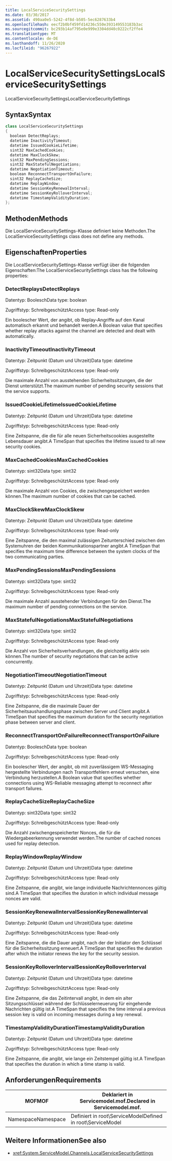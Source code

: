```yaml
---
title: LocalServiceSecuritySettings
ms.date: 03/30/2017
ms.assetid: 490aa0e5-5242-4f8d-b505-5ec6287633b4
ms.openlocfilehash: eecf2b0bf459fd14236c550e393149553183b3ac
ms.sourcegitcommit: bc293b14af795e0e999e3304dd40c0222cf2ffe4
ms.translationtype: MT
ms.contentlocale: de-DE
ms.lasthandoff: 11/26/2020
ms.locfileid: "96267922"
---
```

# <a name="localservicesecuritysettings"></a><span data-ttu-id="7baa9-102">LocalServiceSecuritySettings</span><span class="sxs-lookup"><span data-stu-id="7baa9-102">LocalServiceSecuritySettings</span></span>

<span data-ttu-id="7baa9-103">LocalServiceSecuritySettings</span><span class="sxs-lookup"><span data-stu-id="7baa9-103">LocalServiceSecuritySettings</span></span>  
  
## <a name="syntax"></a><span data-ttu-id="7baa9-104">Syntax</span><span class="sxs-lookup"><span data-stu-id="7baa9-104">Syntax</span></span>  
  
```csharp
class LocalServiceSecuritySettings  
{  
  boolean DetectReplays;  
  datetime InactivityTimeout;  
  datetime IssuedCookieLifetime;  
  sint32 MaxCachedCookies;  
  datetime MaxClockSkew;  
  sint32 MaxPendingSessions;  
  sint32 MaxStatefulNegotiations;  
  datetime NegotiationTimeout;  
  boolean ReconnectTransportOnFailure;  
  sint32 ReplayCacheSize;  
  datetime ReplayWindow;  
  datetime SessionKeyRenewalInterval;  
  datetime SessionKeyRolloverInterval;  
  datetime TimestampValidityDuration;  
};  
```  
  
## <a name="methods"></a><span data-ttu-id="7baa9-105">Methoden</span><span class="sxs-lookup"><span data-stu-id="7baa9-105">Methods</span></span>  

 <span data-ttu-id="7baa9-106">Die LocalServiceSecuritySettings-Klasse definiert keine Methoden.</span><span class="sxs-lookup"><span data-stu-id="7baa9-106">The LocalServiceSecuritySettings class does not define any methods.</span></span>  
  
## <a name="properties"></a><span data-ttu-id="7baa9-107">Eigenschaften</span><span class="sxs-lookup"><span data-stu-id="7baa9-107">Properties</span></span>  

 <span data-ttu-id="7baa9-108">Die LocalServiceSecuritySettings-Klasse verfügt über die folgenden Eigenschaften:</span><span class="sxs-lookup"><span data-stu-id="7baa9-108">The LocalServiceSecuritySettings class has the following properties:</span></span>  
  
### <a name="detectreplays"></a><span data-ttu-id="7baa9-109">DetectReplays</span><span class="sxs-lookup"><span data-stu-id="7baa9-109">DetectReplays</span></span>  

 <span data-ttu-id="7baa9-110">Datentyp: Boolesch</span><span class="sxs-lookup"><span data-stu-id="7baa9-110">Data type: boolean</span></span>  
  
 <span data-ttu-id="7baa9-111">Zugriffstyp: Schreibgeschützt</span><span class="sxs-lookup"><span data-stu-id="7baa9-111">Access type: Read-only</span></span>  
  
 <span data-ttu-id="7baa9-112">Ein boolescher Wert, der angibt, ob Replay-Angriffe auf den Kanal automatisch erkannt und behandelt werden.</span><span class="sxs-lookup"><span data-stu-id="7baa9-112">A Boolean value that specifies whether replay attacks against the channel are detected and dealt with automatically.</span></span>  
  
### <a name="inactivitytimeout"></a><span data-ttu-id="7baa9-113">InactivityTimeout</span><span class="sxs-lookup"><span data-stu-id="7baa9-113">InactivityTimeout</span></span>  

 <span data-ttu-id="7baa9-114">Datentyp: Zeitpunkt (Datum und Uhrzeit)</span><span class="sxs-lookup"><span data-stu-id="7baa9-114">Data type: datetime</span></span>  
  
 <span data-ttu-id="7baa9-115">Zugriffstyp: Schreibgeschützt</span><span class="sxs-lookup"><span data-stu-id="7baa9-115">Access type: Read-only</span></span>  
  
 <span data-ttu-id="7baa9-116">Die maximale Anzahl von ausstehenden Sicherheitssitzungen, die der Dienst unterstützt.</span><span class="sxs-lookup"><span data-stu-id="7baa9-116">The maximum number of pending security sessions that the service supports.</span></span>  
  
### <a name="issuedcookielifetime"></a><span data-ttu-id="7baa9-117">IssuedCookieLifetime</span><span class="sxs-lookup"><span data-stu-id="7baa9-117">IssuedCookieLifetime</span></span>  

 <span data-ttu-id="7baa9-118">Datentyp: Zeitpunkt (Datum und Uhrzeit)</span><span class="sxs-lookup"><span data-stu-id="7baa9-118">Data type: datetime</span></span>  
  
 <span data-ttu-id="7baa9-119">Zugriffstyp: Schreibgeschützt</span><span class="sxs-lookup"><span data-stu-id="7baa9-119">Access type: Read-only</span></span>  
  
 <span data-ttu-id="7baa9-120">Eine Zeitspanne, die die für alle neuen Sicherheitscookies ausgestellte Lebensdauer angibt.</span><span class="sxs-lookup"><span data-stu-id="7baa9-120">A TimeSpan that specifies the lifetime issued to all new security cookies.</span></span>  
  
### <a name="maxcachedcookies"></a><span data-ttu-id="7baa9-121">MaxCachedCookies</span><span class="sxs-lookup"><span data-stu-id="7baa9-121">MaxCachedCookies</span></span>  

 <span data-ttu-id="7baa9-122">Datentyp: sint32</span><span class="sxs-lookup"><span data-stu-id="7baa9-122">Data type: sint32</span></span>  
  
 <span data-ttu-id="7baa9-123">Zugriffstyp: Schreibgeschützt</span><span class="sxs-lookup"><span data-stu-id="7baa9-123">Access type: Read-only</span></span>  
  
 <span data-ttu-id="7baa9-124">Die maximale Anzahl von Cookies, die zwischengespeichert werden können.</span><span class="sxs-lookup"><span data-stu-id="7baa9-124">The maximum number of cookies that can be cached.</span></span>  
  
### <a name="maxclockskew"></a><span data-ttu-id="7baa9-125">MaxClockSkew</span><span class="sxs-lookup"><span data-stu-id="7baa9-125">MaxClockSkew</span></span>  

 <span data-ttu-id="7baa9-126">Datentyp: Zeitpunkt (Datum und Uhrzeit)</span><span class="sxs-lookup"><span data-stu-id="7baa9-126">Data type: datetime</span></span>  
  
 <span data-ttu-id="7baa9-127">Zugriffstyp: Schreibgeschützt</span><span class="sxs-lookup"><span data-stu-id="7baa9-127">Access type: Read-only</span></span>  
  
 <span data-ttu-id="7baa9-128">Eine Zeitspanne, die den maximal zulässigen Zeitunterschied zwischen den Systemuhren der beiden Kommunikationspartner angibt.</span><span class="sxs-lookup"><span data-stu-id="7baa9-128">A TimeSpan that specifies the maximum time difference between the system clocks of the two communicating parties.</span></span>  
  
### <a name="maxpendingsessions"></a><span data-ttu-id="7baa9-129">MaxPendingSessions</span><span class="sxs-lookup"><span data-stu-id="7baa9-129">MaxPendingSessions</span></span>  

 <span data-ttu-id="7baa9-130">Datentyp: sint32</span><span class="sxs-lookup"><span data-stu-id="7baa9-130">Data type: sint32</span></span>  
  
 <span data-ttu-id="7baa9-131">Zugriffstyp: Schreibgeschützt</span><span class="sxs-lookup"><span data-stu-id="7baa9-131">Access type: Read-only</span></span>  
  
 <span data-ttu-id="7baa9-132">Die maximale Anzahl ausstehender Verbindungen für den Dienst.</span><span class="sxs-lookup"><span data-stu-id="7baa9-132">The maximum number of pending connections on the service.</span></span>  
  
### <a name="maxstatefulnegotiations"></a><span data-ttu-id="7baa9-133">MaxStatefulNegotiations</span><span class="sxs-lookup"><span data-stu-id="7baa9-133">MaxStatefulNegotiations</span></span>  

 <span data-ttu-id="7baa9-134">Datentyp: sint32</span><span class="sxs-lookup"><span data-stu-id="7baa9-134">Data type: sint32</span></span>  
  
 <span data-ttu-id="7baa9-135">Zugriffstyp: Schreibgeschützt</span><span class="sxs-lookup"><span data-stu-id="7baa9-135">Access type: Read-only</span></span>  
  
 <span data-ttu-id="7baa9-136">Die Anzahl von Sicherheitsverhandlungen, die gleichzeitig aktiv sein können.</span><span class="sxs-lookup"><span data-stu-id="7baa9-136">The number of security negotiations that can be active concurrently.</span></span>  
  
### <a name="negotiationtimeout"></a><span data-ttu-id="7baa9-137">NegotiationTimeout</span><span class="sxs-lookup"><span data-stu-id="7baa9-137">NegotiationTimeout</span></span>  

 <span data-ttu-id="7baa9-138">Datentyp: Zeitpunkt (Datum und Uhrzeit)</span><span class="sxs-lookup"><span data-stu-id="7baa9-138">Data type: datetime</span></span>  
  
 <span data-ttu-id="7baa9-139">Zugriffstyp: Schreibgeschützt</span><span class="sxs-lookup"><span data-stu-id="7baa9-139">Access type: Read-only</span></span>  
  
 <span data-ttu-id="7baa9-140">Eine Zeitspanne, die die maximale Dauer der Sicherheitsaushandlungsphase zwischen Server und Client angibt.</span><span class="sxs-lookup"><span data-stu-id="7baa9-140">A TimeSpan that specifies the maximum duration for the security negotiation phase between server and client.</span></span>  
  
### <a name="reconnecttransportonfailure"></a><span data-ttu-id="7baa9-141">ReconnectTransportOnFailure</span><span class="sxs-lookup"><span data-stu-id="7baa9-141">ReconnectTransportOnFailure</span></span>  

 <span data-ttu-id="7baa9-142">Datentyp: Boolesch</span><span class="sxs-lookup"><span data-stu-id="7baa9-142">Data type: boolean</span></span>  
  
 <span data-ttu-id="7baa9-143">Zugriffstyp: Schreibgeschützt</span><span class="sxs-lookup"><span data-stu-id="7baa9-143">Access type: Read-only</span></span>  
  
 <span data-ttu-id="7baa9-144">Ein boolescher Wert, der angibt, ob mit zuverlässigem WS-Messaging hergestellte Verbindungen nach Transportfehlern erneut versuchen, eine Verbindung herzustellen.</span><span class="sxs-lookup"><span data-stu-id="7baa9-144">A Boolean value that specifies whether connections using WS-Reliable messaging attempt to reconnect after transport failures.</span></span>  
  
### <a name="replaycachesize"></a><span data-ttu-id="7baa9-145">ReplayCacheSize</span><span class="sxs-lookup"><span data-stu-id="7baa9-145">ReplayCacheSize</span></span>  

 <span data-ttu-id="7baa9-146">Datentyp: sint32</span><span class="sxs-lookup"><span data-stu-id="7baa9-146">Data type: sint32</span></span>  
  
 <span data-ttu-id="7baa9-147">Zugriffstyp: Schreibgeschützt</span><span class="sxs-lookup"><span data-stu-id="7baa9-147">Access type: Read-only</span></span>  
  
 <span data-ttu-id="7baa9-148">Die Anzahl zwischengespeicherter Nonces, die für die Wiedergabeerkennung verwendet werden.</span><span class="sxs-lookup"><span data-stu-id="7baa9-148">The number of cached nonces used for replay detection.</span></span>  
  
### <a name="replaywindow"></a><span data-ttu-id="7baa9-149">ReplayWindow</span><span class="sxs-lookup"><span data-stu-id="7baa9-149">ReplayWindow</span></span>  

 <span data-ttu-id="7baa9-150">Datentyp: Zeitpunkt (Datum und Uhrzeit)</span><span class="sxs-lookup"><span data-stu-id="7baa9-150">Data type: datetime</span></span>  
  
 <span data-ttu-id="7baa9-151">Zugriffstyp: Schreibgeschützt</span><span class="sxs-lookup"><span data-stu-id="7baa9-151">Access type: Read-only</span></span>  
  
 <span data-ttu-id="7baa9-152">Eine Zeitspanne, die angibt, wie lange individuelle Nachrichtennonces gültig sind.</span><span class="sxs-lookup"><span data-stu-id="7baa9-152">A TimeSpan that specifies the duration in which individual message nonces are valid.</span></span>  
  
### <a name="sessionkeyrenewalinterval"></a><span data-ttu-id="7baa9-153">SessionKeyRenewalInterval</span><span class="sxs-lookup"><span data-stu-id="7baa9-153">SessionKeyRenewalInterval</span></span>  

 <span data-ttu-id="7baa9-154">Datentyp: Zeitpunkt (Datum und Uhrzeit)</span><span class="sxs-lookup"><span data-stu-id="7baa9-154">Data type: datetime</span></span>  
  
 <span data-ttu-id="7baa9-155">Zugriffstyp: Schreibgeschützt</span><span class="sxs-lookup"><span data-stu-id="7baa9-155">Access type: Read-only</span></span>  
  
 <span data-ttu-id="7baa9-156">Eine Zeitspanne, die die Dauer angibt, nach der der Initiator den Schlüssel für die Sicherheitssitzung erneuert.</span><span class="sxs-lookup"><span data-stu-id="7baa9-156">A TimeSpan that specifies the duration after which the initiator renews the key for the security session.</span></span>  
  
### <a name="sessionkeyrolloverinterval"></a><span data-ttu-id="7baa9-157">SessionKeyRolloverInterval</span><span class="sxs-lookup"><span data-stu-id="7baa9-157">SessionKeyRolloverInterval</span></span>  

 <span data-ttu-id="7baa9-158">Datentyp: Zeitpunkt (Datum und Uhrzeit)</span><span class="sxs-lookup"><span data-stu-id="7baa9-158">Data type: datetime</span></span>  
  
 <span data-ttu-id="7baa9-159">Zugriffstyp: Schreibgeschützt</span><span class="sxs-lookup"><span data-stu-id="7baa9-159">Access type: Read-only</span></span>  
  
 <span data-ttu-id="7baa9-160">Eine Zeitspanne, die das Zeitintervall angibt, in dem ein alter Sitzungsschlüssel während der Schlüsselerneuerung für eingehende Nachrichten gültig ist.</span><span class="sxs-lookup"><span data-stu-id="7baa9-160">A TimeSpan that specifies the time interval a previous session key is valid on incoming messages during a key renewal.</span></span>  
  
### <a name="timestampvalidityduration"></a><span data-ttu-id="7baa9-161">TimestampValidityDuration</span><span class="sxs-lookup"><span data-stu-id="7baa9-161">TimestampValidityDuration</span></span>  

 <span data-ttu-id="7baa9-162">Datentyp: Zeitpunkt (Datum und Uhrzeit)</span><span class="sxs-lookup"><span data-stu-id="7baa9-162">Data type: datetime</span></span>  
  
 <span data-ttu-id="7baa9-163">Zugriffstyp: Schreibgeschützt</span><span class="sxs-lookup"><span data-stu-id="7baa9-163">Access type: Read-only</span></span>  
  
 <span data-ttu-id="7baa9-164">Eine Zeitspanne, die angibt, wie lange ein Zeitstempel gültig ist.</span><span class="sxs-lookup"><span data-stu-id="7baa9-164">A TimeSpan that specifies the duration in which a time stamp is valid.</span></span>  
  
## <a name="requirements"></a><span data-ttu-id="7baa9-165">Anforderungen</span><span class="sxs-lookup"><span data-stu-id="7baa9-165">Requirements</span></span>  
  
|<span data-ttu-id="7baa9-166">MOF</span><span class="sxs-lookup"><span data-stu-id="7baa9-166">MOF</span></span>|<span data-ttu-id="7baa9-167">Deklariert in Servicemodel.mof.</span><span class="sxs-lookup"><span data-stu-id="7baa9-167">Declared in Servicemodel.mof.</span></span>|  
|---------|-----------------------------------|  
|<span data-ttu-id="7baa9-168">Namespace</span><span class="sxs-lookup"><span data-stu-id="7baa9-168">Namespace</span></span>|<span data-ttu-id="7baa9-169">Definiert in root\ServiceModel</span><span class="sxs-lookup"><span data-stu-id="7baa9-169">Defined in root\ServiceModel</span></span>|  
  
## <a name="see-also"></a><span data-ttu-id="7baa9-170">Weitere Informationen</span><span class="sxs-lookup"><span data-stu-id="7baa9-170">See also</span></span>

- <xref:System.ServiceModel.Channels.LocalServiceSecuritySettings>
